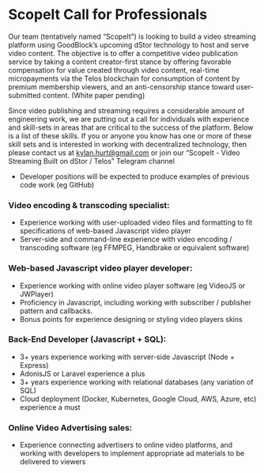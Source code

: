 # ScopeIt Call for Professionals

Our team (tentatively named “ScopeIt”) is looking to build a video streaming platform using GoodBlock’s upcoming dStor technology to host and serve video content. The objective is to offer a competitive video publication service by taking a content creator-first stance by offering favorable compensation for value created through video content, real-time micropayments via the Telos blockchain for consumption of content by premium membership viewers, and an anti-censorship stance toward user-submitted content. (White paper pending)

Since video publishing and streaming requires a considerable amount of engineering work, we are putting out a call for individuals with experience and skill-sets in areas that are critical to the success of the platform. Below is a list of these skills. If you or anyone you know has one or more of these skill sets and is interested in working with decentralized technology, then please contact us at kylan.hurt@gmail.com or join our “ScopeIt - Video Streaming Built on dStor / Telos” Telegram channel

* Developer positions will be expected to produce examples of previous code work (eg GitHub)


### Video encoding & transcoding specialist:
* Experience working with user-uploaded video files and formatting to fit specifications of web-based Javascript video player
* Server-side and command-line experience with video encoding / transcoding software (eg FFMPEG, Handbrake or equivalent software)

### Web-based Javascript video player developer:
* Experience working with online video player software (eg VideoJS or JWPlayer)
* Proficiency in Javascript, including working with subscriber / publisher pattern and callbacks.
* Bonus points for experience designing or styling video players skins

### Back-End Developer (Javascript + SQL):
* 3+ years experience working with server-side Javascript (Node + Express)
* AdonisJS or Laravel experience a plus
* 3+ years experience working with relational databases (any variation of SQL)
* Cloud deployment (Docker, Kubernetes, Google Cloud, AWS, Azure, etc) experience a must

### Online Video Advertising sales:
* Experience connecting advertisers to online video platforms, and working with developers to implement appropriate ad materials to be delivered to viewers
